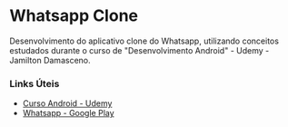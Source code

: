 # Whatsapp Clone

Desenvolvimento do aplicativo clone do Whatsapp, utilizando conceitos estudados durante o curso de "Desenvolvimento Android" - Udemy - Jamilton Damasceno.


### Links Úteis

* [Curso Android - Udemy](https://www.udemy.com/curso-de-desenvolvimento-android-oreo/)
* [Whatsapp - Google Play](https://play.google.com/store/apps/details?id=com.whatsapp&hl=pt_BR)

